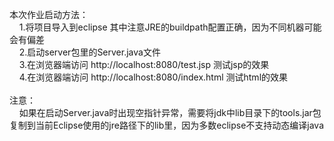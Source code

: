 本次作业启动方法：<br/>
&nbsp;&nbsp;&nbsp;&nbsp;1.将项目导入到eclipse 其中注意JRE的buildpath配置正确，因为不同机器可能会有偏差<br/>
&nbsp;&nbsp;&nbsp;&nbsp;2.启动server包里的Server.java文件<br/>
&nbsp;&nbsp;&nbsp;&nbsp;3.在浏览器端访问 http://localhost:8080/test.jsp 测试jsp的效果<br/>
&nbsp;&nbsp;&nbsp;&nbsp;4.在浏览器端访问 http://localhost:8080/index.html 测试html的效果<br/>
  <br/>
注意：<br/>
&nbsp;&nbsp;&nbsp;&nbsp;如果在启动Server.java时出现空指针异常，需要将jdk中lib目录下的tools.jar包复制到当前Eclipse使用的jre路径下的lib里，因为多数eclipse不支持动态编译java
